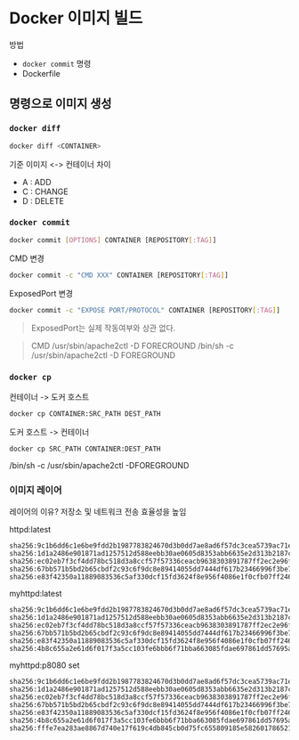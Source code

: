 # Docker 이미지 빌드

방법
- `docker commit` 명령
- Dockerfile

## 명령으로 이미지 생성
### `docker diff`

``` bash
docker diff <CONTAINER>
```

기준 이미지 <-> 컨테이너 차이
- A : ADD
- C : CHANGE
- D : DELETE

### `docker commit`

``` bash
docker commit [OPTIONS] CONTAINER [REPOSITORY[:TAG]]
```

CMD 변경
``` bash
docker commit -c "CMD XXX" CONTAINER [REPOSITORY[:TAG]]
```

ExposedPort 변경
``` bash
docker commit -c "EXPOSE PORT/PROTOCOL" CONTAINER [REPOSITORY[:TAG]]
```

> ExposedPort는 실제 작동여부와 상관 없다.

> CMD /usr/sbin/apache2ctl -D FORECROUND
> /bin/sh -c /usr/sbin/apache2ctl -D FOREGROUND

### `docker cp`
컨테이너 -> 도커 호스트

``` bash
docker cp CONTAINER:SRC_PATH DEST_PATH
```

도커 호스트 -> 컨테이너

``` bash
docker cp SRC_PATH CONTAINER:DEST_PATH
```

/bin/sh -c /usr/sbin/apache2ctl -DFOREGROUND

### 이미지 레이어
레이어의 이유?
저장소 및 네트워크 전송 효율성을 높임

httpd:latest
```
sha256:9c1b6dd6c1e6be9fdd2b1987783824670d3b0dd7ae8ad6f57dc3cea5739ac71e
sha256:1d1a2486e901871ad1257512d588eebb30ae0605d8353abb6635e2d313b2187c
sha256:ec02eb7f3cf4dd78bc518d3a8ccf57f57336ceacb9638303891787ff2ec2e96f
sha256:67bb571b5bd2b65cbdf2c93c6f9dc8e89414055dd7444df617b23466996f3be7
sha256:e83f42350a11889083536c5af330dcf15fd3624f8e956f4086e1f0cfb07ff246
```

myhttpd:latest
```
sha256:9c1b6dd6c1e6be9fdd2b1987783824670d3b0dd7ae8ad6f57dc3cea5739ac71e
sha256:1d1a2486e901871ad1257512d588eebb30ae0605d8353abb6635e2d313b2187c
sha256:ec02eb7f3cf4dd78bc518d3a8ccf57f57336ceacb9638303891787ff2ec2e96f
sha256:67bb571b5bd2b65cbdf2c93c6f9dc8e89414055dd7444df617b23466996f3be7
sha256:e83f42350a11889083536c5af330dcf15fd3624f8e956f4086e1f0cfb07ff246
sha256:4b8c655a2e61d6f017f3a5cc103fe6bbb6f71bba663085fdae697861dd57695a
```

myhttpd:p8080 set
```
sha256:9c1b6dd6c1e6be9fdd2b1987783824670d3b0dd7ae8ad6f57dc3cea5739ac71e
sha256:1d1a2486e901871ad1257512d588eebb30ae0605d8353abb6635e2d313b2187c
sha256:ec02eb7f3cf4dd78bc518d3a8ccf57f57336ceacb9638303891787ff2ec2e96f
sha256:67bb571b5bd2b65cbdf2c93c6f9dc8e89414055dd7444df617b23466996f3be7
sha256:e83f42350a11889083536c5af330dcf15fd3624f8e956f4086e1f0cfb07ff246
sha256:4b8c655a2e61d6f017f3a5cc103fe6bbb6f71bba663085fdae697861dd57695a
sha256:fffe7ea283ae8867d740e17f619c4db845cb0d75fc655809185e582601786521
```